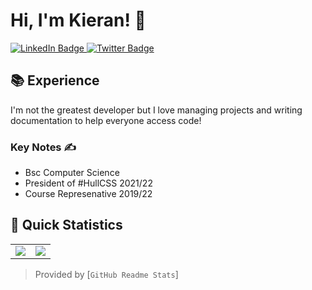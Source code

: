 # Hi, I'm Kieran! 👋  <img src="https://komarev.com/ghpvc/?username=KieranRobson" alt="" align="center" />
<div id="badges">
  <a href="https://www.linkedin.com/in/kieranrobson/" target="_blank">
    <img src="https://img.shields.io/badge/LinkedIn-blue?style=for-the-badge&logo=linkedin&logoColor=white" alt="LinkedIn Badge"/>
  </a>
  <a href="">
    <img src="https://img.shields.io/badge/Twitter-blue?style=for-the-badge&logo=twitter&logoColor=white" alt="Twitter Badge"/>
  </a>
</div>



## 📚 Experience

I'm not the greatest developer but I love managing projects and writing documentation to help everyone access code!

### Key Notes ✍️

- Bsc Computer Science
- President of #HullCSS 2021/22
- Course Represenative 2019/22


## 👀 Quick Statistics

<table>
  <tr>
    <td align="center" style="padding=0;width=50%;">
      <img align="center" style="padding=0;" src="[![Top Langs](https://github-readme-stats.vercel.app/api/top-langs/?username=KieranRobson&theme=vision-friendly-dark)](https://github.com/anuraghazra/github-readme-stats)
" />
    </td>
    <td align="center" style="padding=0;width=50%;">
      <img align="center" style="padding=0;" src="[![Top Langs](https://github-readme-stats.vercel.app/api/top-langs/?username=KieranRobson)](https://github.com/anuraghazra/github-readme-stats)
" />
    </td>
  </tr>
</table>

> Provided by [`GitHub Readme Stats`]
